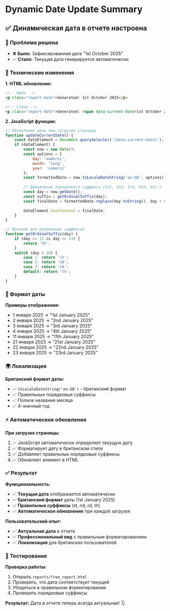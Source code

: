 # Dynamic Date Update Summary

## ✅ **Динамическая дата в отчете настроена**

### **🎯 Проблема решена**
- ❌ **Было:** Зафиксированная дата "1st October 2025"
- ✅ **Стало:** Текущая дата генерируется автоматически

### **🔧 Технические изменения**

**1. HTML обновление:**
```html
<!-- Было -->
<p class="report-date">Generated: 1st October 2025</p>

<!-- Стало -->
<p class="report-date">Generated: <span data-current-date>1st October 2025</span></p>
```

**2. JavaScript функции:**
```javascript
// Обновление даты при загрузке страницы
function updateCurrentDate() {
    const dateElement = document.querySelector('[data-current-date]');
    if (dateElement) {
        const now = new Date();
        const options = { 
            day: 'numeric', 
            month: 'long', 
            year: 'numeric' 
        };
        const formattedDate = now.toLocaleDateString('en-GB', options);
        
        // Добавление порядкового суффикса (1st, 2nd, 3rd, 4th, etc.)
        const day = now.getDate();
        const suffix = getOrdinalSuffix(day);
        const finalDate = formattedDate.replace(day.toString(), day + suffix);
        
        dateElement.textContent = finalDate;
    }
}

// Функция для правильных суффиксов
function getOrdinalSuffix(day) {
    if (day >= 11 && day <= 13) {
        return 'th';
    }
    switch (day % 10) {
        case 1: return 'st';
        case 2: return 'nd';
        case 3: return 'rd';
        default: return 'th';
    }
}
```

### **📅 Формат даты**

**Примеры отображения:**
- 1 января 2025 → "1st January 2025"
- 2 января 2025 → "2nd January 2025"
- 3 января 2025 → "3rd January 2025"
- 4 января 2025 → "4th January 2025"
- 11 января 2025 → "11th January 2025"
- 21 января 2025 → "21st January 2025"
- 22 января 2025 → "22nd January 2025"
- 23 января 2025 → "23rd January 2025"

### **🌍 Локализация**

**Британский формат даты:**
- ✅ `toLocaleDateString('en-GB')` - британский формат
- ✅ Правильные порядковые суффиксы
- ✅ Полное название месяца
- ✅ 4-значный год

### **⚡ Автоматическое обновление**

**При загрузке страницы:**
1. ✅ JavaScript автоматически определяет текущую дату
2. ✅ Форматирует дату в британском стиле
3. ✅ Добавляет правильные порядковые суффиксы
4. ✅ Обновляет элемент в HTML

### **✅ Результат**

**Функциональность:**
- ✅ **Текущая дата** отображается автоматически
- ✅ **Британский формат** даты (1st January 2025)
- ✅ **Правильные суффиксы** (st, nd, rd, th)
- ✅ **Автоматическое обновление** при каждой загрузке

**Пользовательский опыт:**
- ✅ **Актуальная дата** в отчете
- ✅ **Профессиональный вид** с правильным форматированием
- ✅ **Локализация** для британских пользователей

### **🧪 Тестирование**

**Проверка работы:**
1. Открыть `reports/free_report.html`
2. Проверить, что дата соответствует текущей
3. Убедиться в правильном форматировании
4. Проверить порядковые суффиксы

**Результат:** Дата в отчете теперь всегда актуальная! 🗓️
